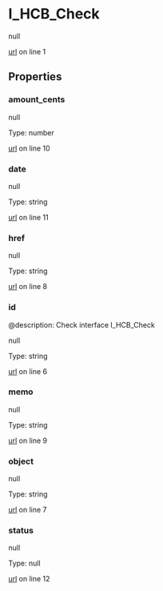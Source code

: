 # I_HCB_Check

null 

[url](https://github.com/devramsean0/hcb.js/blob/7ae7e11/src/api_schemas/check.ts#L1) on line 1  

## Properties
### amount_cents

null 

Type: number  

[url](https://github.com/devramsean0/hcb.js/blob/7ae7e11/src/api_schemas/check.ts#L10) on line 10  

### date

null 

Type: string  

[url](https://github.com/devramsean0/hcb.js/blob/7ae7e11/src/api_schemas/check.ts#L11) on line 11  

### href

null 

Type: string  

[url](https://github.com/devramsean0/hcb.js/blob/7ae7e11/src/api_schemas/check.ts#L8) on line 8  

### id
@description: Check interface
 I_HCB_Check 

null 

Type: string  

[url](https://github.com/devramsean0/hcb.js/blob/7ae7e11/src/api_schemas/check.ts#L6) on line 6  

### memo

null 

Type: string  

[url](https://github.com/devramsean0/hcb.js/blob/7ae7e11/src/api_schemas/check.ts#L9) on line 9  

### object

null 

Type: string  

[url](https://github.com/devramsean0/hcb.js/blob/7ae7e11/src/api_schemas/check.ts#L7) on line 7  

### status

null 

Type: null  

[url](https://github.com/devramsean0/hcb.js/blob/7ae7e11/src/api_schemas/check.ts#L12) on line 12  
